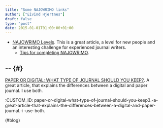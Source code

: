 ```yaml
---
title: "Some NAJOWRIMO links"
author: ["Eivind Hjertnes"]
draft: false
type: "post"
date: 2015-01-01T01:00:00+01:00
---
```


-   [NAJOWRIMO
    Levels](http://najowrimo.org/welcome-to-najowrimo/daily-prompts-and-strategies/). This is a great article, a level for new people and an
    interesting challenge for experienced journal writers.
    -   [Tips for
        completing NAJOWRIMO](http://najowrimo.org/tips-for-completing-najowrimo/).


## -- {#}

[PAPER
OR DIGITAL: WHAT TYPE OF JOURNAL SHOULD YOU KEEP?](http://najowrimo.org/paper-or-digital-what-type-of-journal-should-you-keep/). A great article,
that explains the differences between a digital and paper journal. I use
both.

:CUSTOM_ID: paper-or-digital-what-type-of-journal-should-you-keep3.-a-great-article-that-explains-the-differences-between-a-digital-and-paper-journal.-i-use-both.

(#blog)
